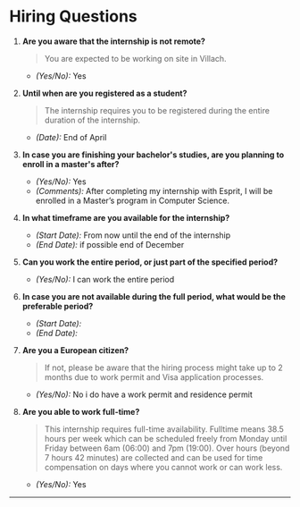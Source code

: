# Hiring Questions

1. **Are you aware that the internship is not remote?**  
   > You are expected to be working on site in Villach.  
   - *(Yes/No):* Yes

2. **Until when are you registered as a student?**  
   > The internship requires you to be registered during the entire duration of the internship.  
   - *(Date):* End of April

3. **In case you are finishing your bachelor's studies, are you planning to enroll in a master's after?**  
   - *(Yes/No):*  Yes
   - *(Comments):* After completing my internship with Esprit, I will be enrolled in a Master’s program in Computer Science.

4. **In what timeframe are you available for the internship?**  
   - *(Start Date):*  From now until the end of the internship 
   - *(End Date):*  if possible end of December 

5. **Can you work the entire period, or just part of the specified period?**  
   - *(Yes/No):*  I can work the entire period 

6. **In case you are not available during the full period, what would be the preferable period?**  
   - *(Start Date):*  
   - *(End Date):*  

7. **Are you a European citizen?**  
   > If not, please be aware that the hiring process might take up to 2 months due to work permit and Visa application processes.  
   - *(Yes/No):*  No i do have a work permit and residence permit

8. **Are you able to work full-time?**  
   > This internship requires full-time availability. Fulltime means 38.5 hours per week which can be scheduled freely from Monday until Friday between 6am (06:00) and 7pm (19:00). Over hours (beyond 7 hours 42 minutes) are collected and can be used for time compensation on days where you cannot work or can work less.
   - *(Yes/No):* Yes
---
